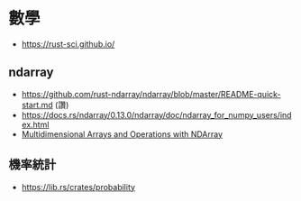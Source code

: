 # 數學

* https://rust-sci.github.io/

## ndarray

* https://github.com/rust-ndarray/ndarray/blob/master/README-quick-start.md (讚)
* https://docs.rs/ndarray/0.13.0/ndarray/doc/ndarray_for_numpy_users/index.html
* [Multidimensional Arrays and Operations with NDArray](https://shahinrostami.com/posts/programming/rust-notebooks/multidimensional-arrays-and-operations-with-ndarray/)


## 機率統計

* https://lib.rs/crates/probability
